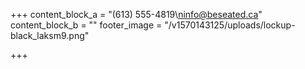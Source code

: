 +++
content_block_a = "(613) 555-4819\ninfo@beseated.ca"
content_block_b = ""
footer_image = "/v1570143125/uploads/lockup-black_laksm9.png"

+++
